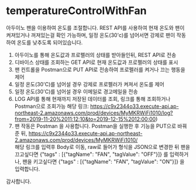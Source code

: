 # temperatureControlWithFan

아두이노 팬을 이용하여 온도를 조절합니다. REST API를 사용하여 현재 온도와 팬이 켜져있거나 꺼져있는걸 확인 가능하며, 
일정 온도(30'c)를 넘어서면 강제로 팬이 작동하여 온도를 낮추도록 되어있습니다.
1. 아두이노를 통해 온도값과 프로펠러의 상태를 받아들인뒤, REST API로 전송
2. 디바이스 상태를 조회하는 GET API로 현재 온도값과 프로펠러의 상태를 표시
3. 팬 컨트롤을  Postman으로 PUT API로 전송하여 프로펠러를 켜거나 끄는 행동을 제어
4. 일정 온도(30'C)를 넘어설 경우 강제로 프로펠러가 켜져서 온도를 제어
5. 일정 온도(30'C)를 넘어설 경우 이메일로 경고메일을 전송
6. LOG API를 통해 현재까지 저장된 데이터를 조회, 링크를 통해 조회하거나 Postman으로 조회가능
해당 링크: https://c9x2344o33.execute-api.ap-northeast-2.amazonaws.com/prod/devices/MyMKRWiFi1010/log?from=2019-11-20%2011:12:10&to=2019-12-15%2012:00:00)
7. 팬 작동은 Postman 을 사용합니다. Postman을 실행한 후 기능을 PUT으로 바꿔준 뒤, https://c9x2344o33.execute-api.ap-northeast-2.amazonaws.com/prod/devices/MyMKRWiFi1010/  
해당 링크를 입력후 Body로 이동, raw로 들어가 형식을 JSON으로 변경한 뒤 팬을 끄고싶다면
{"tags" : [{"tagName": "FAN", "tagValue": "OFF"}]}
를 입력하거나, 팬을 키고싶다면
{"tags" : [{"tagName": "FAN", "tagValue": "ON"}]}
을 입력합니다.

감사합니다.

